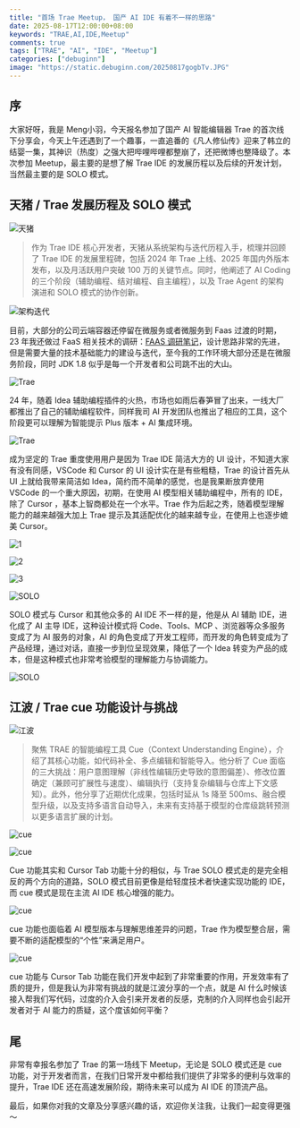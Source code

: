 ```yaml
---
title: "首场 Trae Meetup， 国产 AI IDE 有着不一样的思路"
date: 2025-08-17T12:00:00+08:00
keywords: "TRAE,AI,IDE,Meetup"
comments: true
tags: ["TRAE", "AI", "IDE", "Meetup"]
categories: ["debuginn"]
image: "https://static.debuginn.com/20250817gogbTv.JPG"
---
```


## 序

大家好呀，我是 Meng小羽，今天报名参加了国产 AI 智能编辑器 Trae 的首次线下分享会，今天上午还遇到了一个趣事，一直追番的《凡人修仙传》迎来了韩立的结婴一集，其神识（热度）之强大把哔哩哔哩都整崩了，还把微博也整降级了。本次参加 Meetup，最主要的是想了解 Trae IDE 的发展历程以及后续的开发计划，当然最主要的是 SOLO 模式。

## 天猪 / Trae 发展历程及 SOLO 模式

![天猪](https://static.debuginn.com/20250817UreGjl.JPG)

> 作为 Trae IDE 核心开发者，天猪从系统架构与迭代历程入手，梳理并回顾了 Trae IDE 的发展里程碑，包括 2024 年 Trae 上线、2025 年国内外版本发布，以及月活跃用户突破 100 万的关键节点。同时，他阐述了 AI Coding 的三个阶段（辅助编程、结对编程、自主编程），以及 Trae Agent 的架构演进和 SOLO 模式的协作创新。

![架构迭代](https://static.debuginn.com/20250817f9BfvH.jpg)

目前，大部分的公司云端容器还停留在微服务或者微服务到 Faas 过渡的时期，23 年我还做过 FaaS 相关技术的调研：[FAAS 调研笔记](/p/faas-notes/)，设计思路非常的先进，但是需要大量的技术基础能力的建设与迭代，至今我的工作环境大部分还是在微服务阶段，同时 JDK 1.8 似乎是每一个开发者和公司跳不出的大山。

![Trae](https://static.debuginn.com/20250817o60BKc.jpg)

24 年，随着 Idea 辅助编程插件的火热，市场也如雨后春笋冒了出来，一线大厂都推出了自己的辅助编程软件，同样我司 AI 开发团队也推出了相应的工具，这个阶段更可以理解为智能提示 Plus 版本 + AI 集成环境。

![Trae](https://static.debuginn.com/20250817skVFbk.jpg)

成为坚定的 Trae 重度使用用户是因为 Trae IDE 简洁大方的 UI 设计，不知道大家有没有同感，VSCode 和 Cursor 的 UI 设计实在是有些粗糙，Trae 的设计首先从 UI 上就给我带来简洁如 Idea，简约而不简单的感觉，也是我果断放弃使用 VSCode 的一个重大原因，初期，在使用 AI 模型相关辅助编程中，所有的 IDE，除了 Cursor ，基本上智商都处在一个水平。Trae 作为后起之秀，随着模型理解能力的越来越强大加上 Trae 提示及其适配优化的越来越专业，在使用上也逐步媲美 Cursor。

![1](https://static.debuginn.com/20250817GMxwVr.jpg)

![2](https://static.debuginn.com/20250817P9dbd4.jpg)

![3](https://static.debuginn.com/20250817wN1gD3.jpg)

![SOLO](https://static.debuginn.com/20250817dSOUM1.jpg)

SOLO 模式与 Cursor 和其他众多的 AI IDE 不一样的是，他是从 AI 辅助 IDE，进化成了 AI 主导 IDE，这种设计模式将 Code、Tools、MCP 、浏览器等众多服务变成了为 AI 服务的对象，AI 的角色变成了开发工程师，而开发的角色转变成为了产品经理，通过对话，直接一步到位呈现效果，降低了一个 Idea 转变为产品的成本，但是这种模式也非常考验模型的理解能力与协调能力。

![SOLO](https://static.debuginn.com/20250817rzKZdJ.jpg)

## 江波 / Trae cue 功能设计与挑战

![江波](https://static.debuginn.com/20250817tkglaa.jpg)

> 聚焦 TRAE 的智能编程工具 Cue（Context Understanding Engine），介绍了其核心功能，如代码补全、多点编辑和智能导入。他分析了 Cue 面临的三大挑战：用户意图理解（非线性编辑历史导致的意图偏差）、修改位置确定（兼顾可扩展性与速度）、编辑执行（支持复杂编辑与仓库上下文感知）。此外，他分享了近期优化成果，包括时延从 1s 降至 500ms、融合模型升级，以及支持多语言自动导入，未来有支持基于模型的仓库级跳转预测以更多语言扩展的计划。

![cue](https://static.debuginn.com/202508178hFB0q.jpg)

![cue](https://static.debuginn.com/20250817zKmA9o.jpg)

Cue 功能其实和 Cursor Tab 功能十分的相似，与 Trae SOLO 模式走的是完全相反的两个方向的道路，SOLO 模式目前更像是给轻度技术者快速实现功能的 IDE，而 cue 模式是现在主流 AI IDE 核心增强的能力。

![cue](https://static.debuginn.com/202508178nyTpV.jpg)

cue 功能也面临着 AI 模型版本与理解思维差异的问题，Trae 作为模型整合层，需要不断的适配模型的“个性”来满足用户。

![cue](https://static.debuginn.com/20250817UcamMk.jpg)

cue 功能与 Cursor Tab 功能在我们开发中起到了非常重要的作用，开发效率有了质的提升，但是我认为非常有挑战的就是江波分享的一个点，就是 AI 什么时候该接入帮我们写代码，过度的介入会引来开发者的反感，克制的介入同样也会引起开发者对于 AI 能力的质疑，这个度该如何平衡？

## 尾

非常有幸报名参加了 Trae 的第一场线下 Meetup，无论是 SOLO 模式还是 cue 功能，对于开发者而言，在我们日常开发中都给我们提供了非常多的便利与效率的提升，Trae IDE 还在高速发展阶段，期待未来可以成为 AI IDE 的顶流产品。

最后，如果你对我的文章及分享感兴趣的话，欢迎你关注我，让我们一起变得更强～